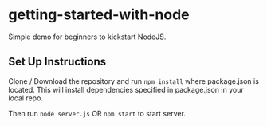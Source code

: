 # getting-started-with-node
Simple demo for beginners to kickstart NodeJS.

## Set Up Instructions

Clone / Download the repository and run `npm install` where package.json is located. This will install dependencies specified in package.json in your local repo.

Then run `node server.js` OR `npm start` to start server.
